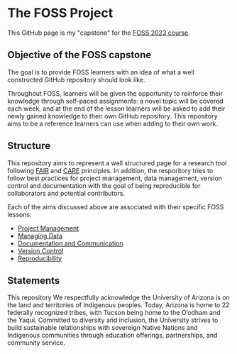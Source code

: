 # The FOSS Project

This GitHub page is my "capstone" for the [FOSS 2023 course](https://foss.cyverse.org/).

## Objective of the FOSS capstone

The goal is to provide FOSS learners with an idea of what a well constructed GitHub repository should look like.

Throughout FOSS, learners will be given the opportunity to reinforce their knowledge through self-paced assignments: a novel topic will be covered each week, and at the end of the lesson learners will be asked to add their newly gained knowledge to their own GitHub repository. This repository aims to be a reference learners can use when adding to their own work.

## Structure

This repository aims to represent a well structured page for a research tool following [FAIR](https://www.go-fair.org/fair-principles/) and [CARE](https://static1.squarespace.com/static/5d3799de845604000199cd24/t/5da9f4479ecab221ce848fb2/1571419335217/CARE+Principles_One+Pagers+FINAL_Oct_17_2019.pdf) principles. In addition, the resporitory tries to follow best practices for project management, data management, version control and documentation with the goal of being reproducible for collaborators and potential contributors.

Each of the aims discussed above are associated with their specific FOSS lessons:

- [Project Management](https://foss.cyverse.org/02_project_management/)
- [Managing Data](https://foss.cyverse.org/03_managing_data/)
- [Documentation and Communication](https://foss.cyverse.org/04_documentation_communication/)
- [Version Control](https://foss.cyverse.org/05_version_control/)
- [Reproducibility](https://foss.cyverse.org/06_reproducibility_i/)

## Statements

This repository  We respectfully acknowledge the University of Arizona is on the land and territories of Indigenous peoples. Today, Arizona is home to 22 federally recognized tribes, with Tucson being home to the O’odham and the Yaqui. Committed to diversity and inclusion, the University strives to build sustainable relationships with sovereign Native Nations and Indigenous communities through education offerings, partnerships, and community service.
